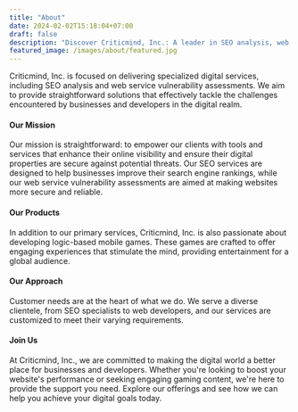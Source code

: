 ```yaml
---
title: "About"
date: 2024-02-02T15:18:04+07:00
draft: false
description: "Discover Criticmind, Inc.: A leader in SEO analysis, web service vulnerability assessments, and logic-based mobile games. Learn about our mission to empower digital success for businesses and developers."
featured_image: /images/about/featured.jpg
---
```


Criticmind, Inc. is focused on delivering specialized digital services, including SEO analysis and web service vulnerability assessments. We aim to provide straightforward solutions that effectively tackle the challenges encountered by businesses and developers in the digital realm.

#### Our Mission

Our mission is straightforward: to empower our clients with tools and services that enhance their online visibility and ensure their digital properties are secure against potential threats. Our SEO services are designed to help businesses improve their search engine rankings, while our web service vulnerability assessments are aimed at making websites more secure and reliable.

#### Our Products

In addition to our primary services, Criticmind, Inc. is also passionate about developing logic-based mobile games. These games are crafted to offer engaging experiences that stimulate the mind, providing entertainment for a global audience.

#### Our Approach

Customer needs are at the heart of what we do. We serve a diverse clientele, from SEO specialists to web developers, and our services are customized to meet their varying requirements.

#### Join Us

At Criticmind, Inc., we are committed to making the digital world a better place for businesses and developers. Whether you're looking to boost your website's performance or seeking engaging gaming content, we're here to provide the support you need. Explore our offerings and see how we can help you achieve your digital goals today.
